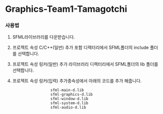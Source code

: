 # Graphics-Team1-Tamagotchi

### 사용법
1. SFML라이브러리를 다운받습니다.
2. 프로젝트 속성 C/C++(일반) 추가 포함 디렉터리에서 SFML폴더의 include 폴더를 선택합니다.
3. 프로젝트 속성 링커(일반) 추가 라이브러리 디렉터리에서 SFML폴더의 lib 폴더를 선택합니다.
4. 프로젝트 속성 링커(입력) 추가종속성에서 아래의 코드를 추가 해줍니다.
   
                        sfml-main-d.lib
                        sfml-graphics-d.lib
                        sfml-window-d.lib
                        sfml-system-d.lib
                        sfml-audio-d.lib

   
